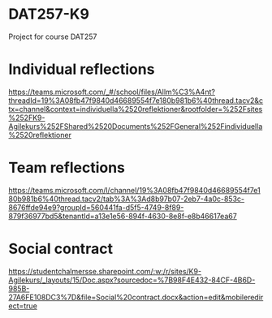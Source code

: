 # DAT257-K9
Project for course DAT257

# Individual reflections
https://teams.microsoft.com/_#/school/files/Allm%C3%A4nt?threadId=19%3A08fb47f9840d46689554f7e180b981b6%40thread.tacv2&ctx=channel&context=individuella%2520reflektioner&rootfolder=%252Fsites%252FK9-Agilekurs%252FShared%2520Documents%252FGeneral%252Findividuella%2520reflektioner

# Team reflections
https://teams.microsoft.com/l/channel/19%3A08fb47f9840d46689554f7e180b981b6%40thread.tacv2/tab%3A%3Ad8b97b07-2eb7-4a0c-853c-8676ffde94e9?groupId=560441fa-d5f5-4749-8f89-879f36977bd5&tenantId=a13e1e56-894f-4630-8e8f-e8b46617ea67

# Social contract
https://studentchalmersse.sharepoint.com/:w:/r/sites/K9-Agilekurs/_layouts/15/Doc.aspx?sourcedoc=%7B98F4E432-84CF-4B6D-985B-27A6FE108DC3%7D&file=Social%20contract.docx&action=edit&mobileredirect=true
